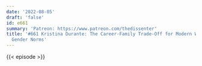 ```yaml
---
date: '2022-08-05'
draft: 'false'
id: e661
summary: 'Patreon: https://www.patreon.com/thedissenter'
title: '#661 Kristina Durante: The Career-Family Trade-Off for Modern Women, and Changing
  Gender Norms'
---
```

{{< episode >}}
